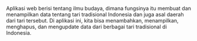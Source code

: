 Aplikasi web berisi tentang ilmu budaya, dimana fungsinya itu membuat dan menampilkan data tentang tari tradisional Indonesia dan juga asal daerah dari tari tersebut.
Di aplikasi ini, kita bisa menambahkan, menampilkan, menghapus, dan mengupdate data dari berbagai tari tradisional di Indonesia.
